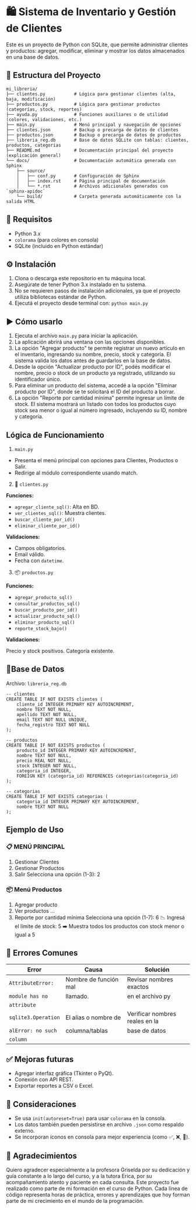 # 🛍️ Sistema de Inventario y Gestión de Clientes

Este es un proyecto de Python con SQLite, que permite administrar clientes y productos:
agregar, modificar, eliminar y mostrar los datos almacenados en una base de datos.

## 📁 Estructura del Proyecto

```
mi_libreria/
├── clientes.py           # Lógica para gestionar clientes (alta, baja, modificación)
├── productos.py          # Lógica para gestionar productos (categorías, stock, reportes)
├── ayuda.py              # Funciones auxiliares o de utilidad (colores, validaciones, etc.)
├── main.py               # Menú principal y navegación de opciones
├── clientes.json         # Backup o precarga de datos de clientes
├── productos.json        # Backup o precarga de datos de productos
├── libreria_reg.db       # Base de datos SQLite con tablas: clientes, productos, categorias
├── README.md             # Documentación principal del proyecto (explicación general)
└── docs/                 # Documentación automática generada con Sphinx
    ├── source/
    │   ├── conf.py       # Configuración de Sphinx
    │   ├── index.rst     # Página principal de documentación
    │   └── *.rst         # Archivos adicionales generados con `sphinx-apidoc`
    └── build/            # Carpeta generada automáticamente con la salida HTML
```

## 🧰 Requisitos

- Python 3.x
- `colorama` (para colores en consola)
- SQLite (incluido en Python estándar)

## ⚙️ Instalación

1. Clona o descarga este repositorio en tu máquina local.
2. Asegúrate de tener Python 3.x instalado en tu sistema.
3. No se requieren pasos de instalación adicionales, ya que el proyecto utiliza bibliotecas estándar de Python.
4. Ejecutá el proyecto desde terminal con:
`python main.py`

## ▶️ Cómo usarlo

1. Ejecuta el archivo `main.py` para iniciar la aplicación.
2. La aplicación abrirá una ventana con las opciones disponibles.
3. La opción "Agregar producto" te permite registrar un nuevo artículo en el inventario, ingresando su nombre, precio, stock y categoría. El sistema valida los datos antes de guardarlos en la base de datos.
4. Desde la opción "Actualizar producto por ID", podés modificar el nombre, precio o stock de un producto ya registrado, utilizando su identificador único.
5. Para eliminar un producto del sistema, accedé a la opción "Eliminar producto por ID", donde se te solicitará el ID del producto a borrar.
6. La opción "Reporte por cantidad mínima" permite ingresar un límite de stock. El sistema mostrará un listado con todos los productos cuyo stock sea menor o igual al número ingresado, incluyendo su ID, nombre y categoría.

## Lógica de Funcionamiento

1. `main.py`
*  Presenta el menú principal con opciones para Clientes, Productos o Salir.
*  Redirige al módulo correspondiente usando match.

2. 👥 `clientes.py`
   
**Funciones:**

* `agregar_cliente_sql()`: Alta en BD.
* `ver_clientes_sql()`: Muestra clientes.
* `buscar_cliente_por_id()`
* `eliminar_cliente_por_id()`

**Validaciones:**

* Campos obligatorios.
* Email válido.
* Fecha con `datetime`.

3. 📦 `productos.py`
   
**Funciones:**

* `agregar_producto_sql()`
* `consultar_productos_sql()`
* `buscar_producto_por_id()`
* `actualizar_producto_sql()`
* `eliminar_producto_sql()`
* `reporte_stock_bajo()`
  
**Validaciones:**

Precio y stock positivos.
Categoría existente.

## 💾Base de Datos
Archivo: `libreria_reg.db`
```
-- clientes
CREATE TABLE IF NOT EXISTS clientes (
    cliente_id INTEGER PRIMARY KEY AUTOINCREMENT,
    nombre TEXT NOT NULL,
    apellido TEXT NOT NULL,
    email TEXT NOT NULL UNIQUE,
    fecha_registro TEXT NOT NULL
);

-- productos
CREATE TABLE IF NOT EXISTS productos (
    producto_id INTEGER PRIMARY KEY AUTOINCREMENT,
    nombre TEXT NOT NULL,
    precio REAL NOT NULL,
    stock INTEGER NOT NULL,
    categoria_id INTEGER,
    FOREIGN KEY (categoria_id) REFERENCES categorias(categoria_id)
);

-- categorias
CREATE TABLE IF NOT EXISTS categorias (
    categoria_id INTEGER PRIMARY KEY AUTOINCREMENT,
    nombre TEXT NOT NULL
);
```

## Ejemplo de Uso
### 📋 MENÚ PRINCIPAL
1. Gestionar Clientes
2. Gestionar Productos
3. Salir
Selecciona una opción (1-3): 2

### 📦 Menú Productos
1. Agregar producto
2. Ver productos
...
6. Reporte por cantidad mínima
Selecciona una opción (1-7): 6
📉 Ingresá el límite de stock: 5
➡️ Muestra todos los productos con stock menor o igual a 5

## 🐞 Errores Comunes 

|    Error           |    Causa               |       Solución                       |
| -------------------| -----------------------| ------------------------------------ |
| `AttributeError:`  | Nombre de función mal  | Revisar nombres exactos              |
|  `module has no`   | llamado.               |  en el archivo py                    |
|  `attribute`       |                        |                                      |
| `sqlite3.Operation`| El alias o nombre de   | Verificar nombres reales en la       |
| `alError: no such` | columna/tablas         | base de datos                        |
| `column`           |                        |                                      |



## ✅ Mejoras futuras

- Agregar interfaz gráfica (Tkinter o PyQt).
- Conexión con API REST.
- Exportar reportes a CSV o Excel.

## 🔎 Consideraciones

- Se usa `init(autoreset=True)` para usar `colorama` en la consola.
- Los datos también pueden persistirse en archivo `.json` como respaldo externo.
- Se incorporan íconos en consola para mejor experiencia (como ✅, ❌, 📢).

## 🙌 Agradecimientos

Quiero agradecer especialmente a la profesora Griselda por su dedicación y guía constante a lo largo del curso, y a la tutora Erica, por su acompañamiento atento y paciente en cada consulta.
Este proyecto fue realizado como parte de mi formación en el curso de Python. Cada línea de código representa horas de práctica, errores y aprendizajes que hoy forman parte de mi crecimiento en el mundo de la programación.



